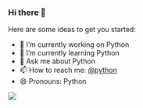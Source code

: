 ### Hi there 👋

Here are some ideas to get you started:

- 🔭 I’m currently working on Python
- 🌱 I’m currently learning Python
- 💬 Ask me about Python
- 📫 How to reach me: [@python](https://join.status.im/u/0x04700a0f95e17ab13a73c466006deb266cad5c7f35292226f8032be24e1e74fc230d217aee809c97864fb81e152032e135c4ca10ae0761a59a1847b6aa43ed6049)
- 😄 Pronouns: Python

<img src="https://github-readme-stats.vercel.app/api?username=fasihahmad&&show_icons=true&title_color=ffffff&icon_color=bb2acf&text_color=daf7dc&bg_color=191919">
